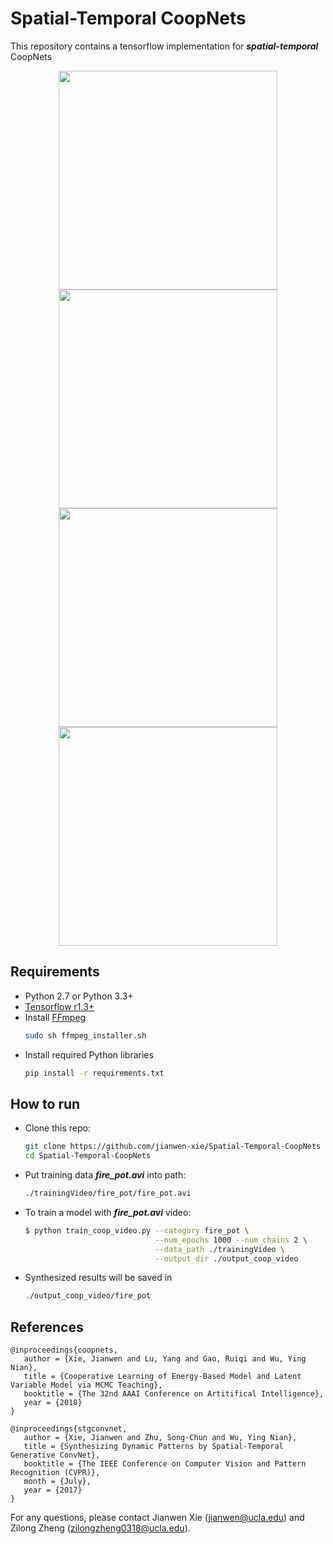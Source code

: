 # Spatial-Temporal CoopNets

This repository contains a tensorflow implementation for ***spatial-temporal*** CoopNets
<p align="center">
    <img src="https://github.com/jianwen-xie/Spatial-Temporal-CoopNets/blob/master/demo/fire_pot.gif" width="350px"/>
    <img src="https://github.com/jianwen-xie/Spatial-Temporal-CoopNets/blob/master/demo/waterfall.gif" width="350px"/>
    <img src="https://github.com/jianwen-xie/Spatial-Temporal-CoopNets/blob/master/demo/vapour.gif" width="350px"/>
    <img src="https://github.com/jianwen-xie/Spatial-Temporal-CoopNets/blob/master/demo/flashing_light.gif" width="350px"/></p>

## Requirements
- Python 2.7 or Python 3.3+
- [Tensorflow r1.3+](https://www.tensorflow.org/install/)
- Install [FFmpeg](https://www.ffmpeg.org/download.html)
    ```bash
    sudo sh ffmpeg_installer.sh
    ```
- Install required Python libraries
    ```bash
    pip install -r requirements.txt
    ```

## How to run

- Clone this repo:
    ```bash
    git clone https://github.com/jianwen-xie/Spatial-Temporal-CoopNets
    cd Spatial-Temporal-CoopNets
    ```
- Put training data ***fire_pot.avi*** into path:
   ```bash
   ./trainingVideo/fire_pot/fire_pot.avi
   ```
- To train a model with ***fire_pot.avi*** video:
    ```bash
    $ python train_coop_video.py --category fire_pot \
                                 --num_epochs 1000 --num_chains 2 \
                                 --data_path ./trainingVideo \
                                 --output_dir ./output_coop_video
    ```
- Synthesized results will be saved in
    ```bash
    ./output_coop_video/fire_pot
    ```
## References
    @inproceedings{coopnets,
       author = {Xie, Jianwen and Lu, Yang and Gao, Ruiqi and Wu, Ying Nian},
       title = {Cooperative Learning of Energy-Based Model and Latent Variable Model via MCMC Teaching},
       booktitle = {The 32nd AAAI Conference on Artitifical Intelligence},
       year = {2018}
    }
    
    @inproceedings{stgconvnet,
       author = {Xie, Jianwen and Zhu, Song-Chun and Wu, Ying Nian},
       title = {Synthesizing Dynamic Patterns by Spatial-Temporal Generative ConvNet},
       booktitle = {The IEEE Conference on Computer Vision and Pattern Recognition (CVPR)},
       month = {July},
       year = {2017}
    } 

For any questions, please contact Jianwen Xie (jianwen@ucla.edu) and Zilong Zheng (zilongzheng0318@ucla.edu).
